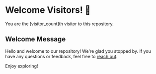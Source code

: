
# Welcome Visitors! 👋

You are the [visitor_count]th visitor to this repository.

## Welcome Message

Hello and welcome to our repository! We're glad you stopped by. If you have any questions or feedback, feel free to [reach out](mailto:bisheshfxhxh@example.com).

Enjoy exploring!